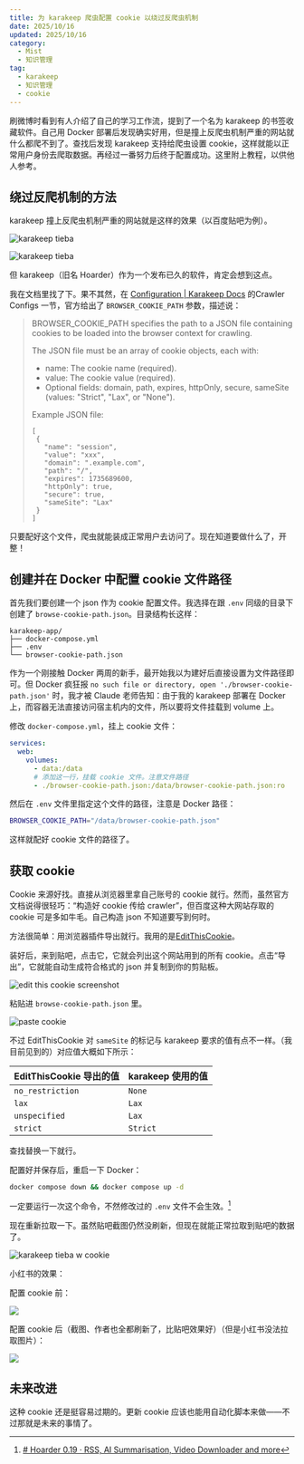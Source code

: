 ```yaml
---
title: 为 karakeep 爬虫配置 cookie 以绕过反爬虫机制
date: 2025/10/16
updated: 2025/10/16
category:
  - Mist
  - 知识管理
tag:
  - karakeep
  - 知识管理
  - cookie
---
```


刷微博时看到有人介绍了自己的学习工作流，提到了一个名为 karakeep 的书签收藏软件。自己用  Docker 部署后发现确实好用，但是撞上反爬虫机制严重的网站就什么都爬不到了。查找后发现 karakeep 支持给爬虫设置 cookie，这样就能以正常用户身份去爬取数据。再经过一番努力后终于配置成功。这里附上教程，以供他人参考。

<!-- more -->

## 绕过反爬机制的方法

karakeep 撞上反爬虫机制严重的网站就是这样的效果（以百度贴吧为例）。

![karakeep tieba](karakeep-tieba-1.png)

![karakeep tieba](karakeep-tieba-2.png)

但 karakeep（旧名 Hoarder）作为一个发布已久的软件，肯定会想到这点。

我在文档里找了下。果不其然，在 [Configuration | Karakeep Docs](https://docs.karakeep.app/configuration/#crawler-configs) 的Crawler Configs 一节，官方给出了 `BROWSER_COOKIE_PATH` 参数，描述说：

> BROWSER_COOKIE_PATH specifies the path to a JSON file containing cookies to be loaded into the browser context for crawling.
> 
> The JSON file must be an array of cookie objects, each with:
> 
>  - name: The cookie name (required).
>  - value: The cookie value (required).
>  - Optional fields: domain, path, expires, httpOnly, secure, sameSite (values: "Strict", "Lax", or "None").
>
>  Example JSON file:
>  ```
>  [
>   {
>     "name": "session",
>     "value": "xxx",
>     "domain": ".example.com",
>     "path": "/",
>     "expires": 1735689600,
>     "httpOnly": true,
>     "secure": true,
>     "sameSite": "Lax"
>   }
> ]
>  ```

只要配好这个文件，爬虫就能装成正常用户去访问了。现在知道要做什么了，开整！

## 创建并在 Docker 中配置 cookie 文件路径

首先我们要创建一个 json 作为 cookie 配置文件。我选择在跟 `.env` 同级的目录下创建了 `browse-cookie-path.json`。目录结构长这样：

```plain
karakeep-app/
├── docker-compose.yml
├── .env
└── browser-cookie-path.json
```

作为一个刚接触 Docker 两周的新手，最开始我以为建好后直接设置为文件路径即可。但 Docker 疯狂报 `no such file or directory, open './browser-cookie-path.json'` 时，我才被 Claude 老师告知：由于我的 karakeep 部署在 Docker 上，而容器无法直接访问宿主机内的文件，所以要将文件挂载到 volume 上。

修改 `docker-compose.yml`，挂上 cookie 文件：

```yaml
services:
  web:
    volumes:
      - data:/data
      # 添加这一行，挂载 cookie 文件。注意文件路径
      - ./browser-cookie-path.json:/data/browser-cookie-path.json:ro
```

然后在 `.env` 文件里指定这个文件的路径，注意是 Docker 路径：

```bash
BROWSER_COOKIE_PATH="/data/browser-cookie-path.json"
```

这样就配好 cookie 文件的路径了。

## 获取 cookie

Cookie 来源好找。直接从浏览器里拿自己账号的 cookie 就行。然而，虽然官方文档说得很轻巧：“构造好 cookie 传给 crawler”，但百度这种大网站存取的 cookie 可是多如牛毛。自己构造 json 不知道要写到何时。

方法很简单：用浏览器插件导出就行。我用的是[EditThisCookie](https://www.editthiscookie.com/)。

装好后，来到贴吧，点击它，它就会列出这个网站用到的所有 cookie。点击“导出”，它就能自动生成符合格式的 json 并复制到你的剪贴板。

![edit this cookie screenshot](edit-this-cookie.png)

粘贴进 `browse-cookie-path.json` 里。

![paste cookie](pasted-cookie.png)

不过 EditThisCookie 对 `sameSite` 的标记与 karakeep 要求的值有点不一样。（我目前见到的）对应值大概如下所示：

| EditThisCookie 导出的值 | karakeep 使用的值 |
| ----------------------- | ----------------- |
| `no_restriction`        | `None`            |
| `lax`                   | `Lax`             |
| `unspecified`           | `Lax`             |
| `strict`                | `Strict`          |

查找替换一下就行。

配置好并保存后，重启一下 Docker：

```bash
docker compose down && docker compose up -d
```

一定要运行一次这个命令，不然修改过的 `.env` 文件不会生效。[^1]

现在重新拉取一下。虽然贴吧截图仍然没刷新，但现在就能正常拉取到贴吧的数据了。

![karakeep tieba w cookie](karakeep-tieba-cookie-1.png)

小红书的效果：

配置 cookie 前：

![](karakeep-xiaohongshu.png)

配置 cookie 后（截图、作者也全都刷新了，比贴吧效果好）（但是小红书没法拉取图片）：

![](karakeep-xiaohongshu-cookie.png)

## 未来改进

这种 cookie 还是挺容易过期的。更新 cookie 应该也能用自动化脚本来做——不过那就是未来的事情了。

[^1]: [# Hoarder 0.19 · RSS, AI Summarisation, Video Downloader and more](https://www.reddit.com/r/selfhosted/comments/1go1boc/comment/lwj22y5) 
